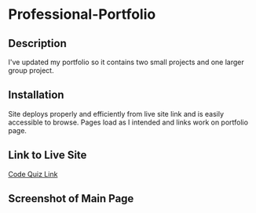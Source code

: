 # Professional-Portfolio

## Description

I've updated my portfolio so it contains two small projects and one larger group project.

## Installation

Site deploys properly and efficiently from live site link and is easily accessible to browse. Pages load as I intended and links work on portfolio page.

## Link to Live Site

[Code Quiz Link](https://mkokich.github.io/Code-Quiz/)

## Screenshot of Main Page